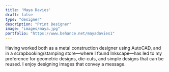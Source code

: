 ```yaml
---
title: 'Maya Davies'
draft: false
type: "designer"
description: "Print Designer"
image: "images/maya.jpg"
portfolio: "https://www.behance.net/mayadavies1"
---
```


Having worked both as a metal construction designer using AutoCAD, and in a scrapbooking/stamping store—where I found Inkscape—has led to my preference for geometric designs, die-cuts, and simple designs that can be reused. I enjoy designing images that convey a message.
